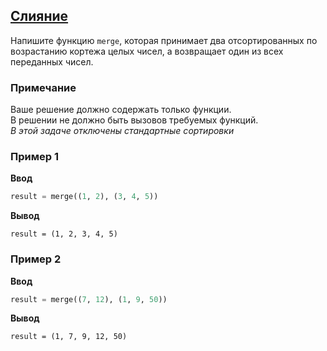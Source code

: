 ## [Слияние](../../../solutions/4.1/41_j.py)

Напишите функцию `merge`, которая принимает два отсортированных по возрастанию кортежа целых чисел, а возвращает один из всех переданных чисел.

### Примечание

Ваше решение должно содержать только функции.\
В решении не должно быть вызовов требуемых функций.\
_В этой задаче отключены стандартные сортировки_

### Пример 1

__Ввод__
```python
result = merge((1, 2), (3, 4, 5))
```

__Вывод__
```plaintext
result = (1, 2, 3, 4, 5)
```

### Пример 2

__Ввод__
```python
result = merge((7, 12), (1, 9, 50))
```

__Вывод__
```plaintext
result = (1, 7, 9, 12, 50)
```